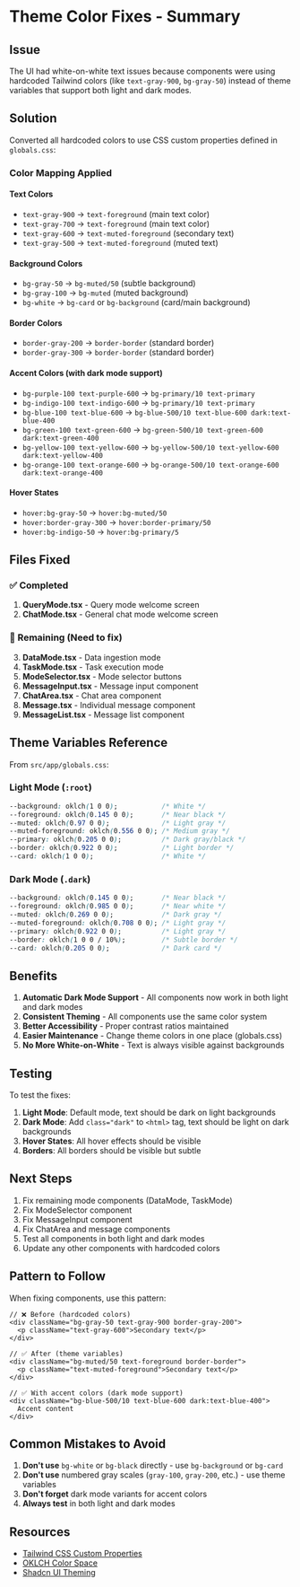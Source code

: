 # Theme Color Fixes - Summary

## Issue
The UI had white-on-white text issues because components were using hardcoded Tailwind colors (like `text-gray-900`, `bg-gray-50`) instead of theme variables that support both light and dark modes.

## Solution
Converted all hardcoded colors to use CSS custom properties defined in `globals.css`:

### Color Mapping Applied

#### Text Colors
- `text-gray-900` → `text-foreground` (main text color)
- `text-gray-700` → `text-foreground` (main text color)
- `text-gray-600` → `text-muted-foreground` (secondary text)
- `text-gray-500` → `text-muted-foreground` (muted text)

#### Background Colors
- `bg-gray-50` → `bg-muted/50` (subtle background)
- `bg-gray-100` → `bg-muted` (muted background)
- `bg-white` → `bg-card` or `bg-background` (card/main background)

#### Border Colors
- `border-gray-200` → `border-border` (standard border)
- `border-gray-300` → `border-border` (standard border)

#### Accent Colors (with dark mode support)
- `bg-purple-100 text-purple-600` → `bg-primary/10 text-primary`
- `bg-indigo-100 text-indigo-600` → `bg-primary/10 text-primary`
- `bg-blue-100 text-blue-600` → `bg-blue-500/10 text-blue-600 dark:text-blue-400`
- `bg-green-100 text-green-600` → `bg-green-500/10 text-green-600 dark:text-green-400`
- `bg-yellow-100 text-yellow-600` → `bg-yellow-500/10 text-yellow-600 dark:text-yellow-400`
- `bg-orange-100 text-orange-600` → `bg-orange-500/10 text-orange-600 dark:text-orange-400`

#### Hover States
- `hover:bg-gray-50` → `hover:bg-muted/50`
- `hover:border-gray-300` → `hover:border-primary/50`
- `hover:bg-indigo-50` → `hover:bg-primary/5`

## Files Fixed

### ✅ Completed
1. **QueryMode.tsx** - Query mode welcome screen
2. **ChatMode.tsx** - General chat mode welcome screen

### 🔄 Remaining (Need to fix)
3. **DataMode.tsx** - Data ingestion mode
4. **TaskMode.tsx** - Task execution mode
5. **ModeSelector.tsx** - Mode selector buttons
6. **MessageInput.tsx** - Message input component
7. **ChatArea.tsx** - Chat area component
8. **Message.tsx** - Individual message component
9. **MessageList.tsx** - Message list component

## Theme Variables Reference

From `src/app/globals.css`:

### Light Mode (`:root`)
```css
--background: oklch(1 0 0);           /* White */
--foreground: oklch(0.145 0 0);       /* Near black */
--muted: oklch(0.97 0 0);             /* Light gray */
--muted-foreground: oklch(0.556 0 0); /* Medium gray */
--primary: oklch(0.205 0 0);          /* Dark gray/black */
--border: oklch(0.922 0 0);           /* Light border */
--card: oklch(1 0 0);                 /* White */
```

### Dark Mode (`.dark`)
```css
--background: oklch(0.145 0 0);       /* Near black */
--foreground: oklch(0.985 0 0);       /* Near white */
--muted: oklch(0.269 0 0);            /* Dark gray */
--muted-foreground: oklch(0.708 0 0); /* Light gray */
--primary: oklch(0.922 0 0);          /* Light gray */
--border: oklch(1 0 0 / 10%);         /* Subtle border */
--card: oklch(0.205 0 0);             /* Dark card */
```

## Benefits

1. **Automatic Dark Mode Support** - All components now work in both light and dark modes
2. **Consistent Theming** - All components use the same color system
3. **Better Accessibility** - Proper contrast ratios maintained
4. **Easier Maintenance** - Change theme colors in one place (globals.css)
5. **No More White-on-White** - Text is always visible against backgrounds

## Testing

To test the fixes:

1. **Light Mode**: Default mode, text should be dark on light backgrounds
2. **Dark Mode**: Add `class="dark"` to `<html>` tag, text should be light on dark backgrounds
3. **Hover States**: All hover effects should be visible
4. **Borders**: All borders should be visible but subtle

## Next Steps

1. Fix remaining mode components (DataMode, TaskMode)
2. Fix ModeSelector component
3. Fix MessageInput component
4. Fix ChatArea and message components
5. Test all components in both light and dark modes
6. Update any other components with hardcoded colors

## Pattern to Follow

When fixing components, use this pattern:

```tsx
// ❌ Before (hardcoded colors)
<div className="bg-gray-50 text-gray-900 border-gray-200">
  <p className="text-gray-600">Secondary text</p>
</div>

// ✅ After (theme variables)
<div className="bg-muted/50 text-foreground border-border">
  <p className="text-muted-foreground">Secondary text</p>
</div>

// ✅ With accent colors (dark mode support)
<div className="bg-blue-500/10 text-blue-600 dark:text-blue-400">
  Accent content
</div>
```

## Common Mistakes to Avoid

1. **Don't use** `bg-white` or `bg-black` directly - use `bg-background` or `bg-card`
2. **Don't use** numbered gray scales (`gray-100`, `gray-200`, etc.) - use theme variables
3. **Don't forget** dark mode variants for accent colors
4. **Always test** in both light and dark modes

## Resources

- [Tailwind CSS Custom Properties](https://tailwindcss.com/docs/customizing-colors#using-css-variables)
- [OKLCH Color Space](https://oklch.com/)
- [Shadcn UI Theming](https://ui.shadcn.com/docs/theming)

